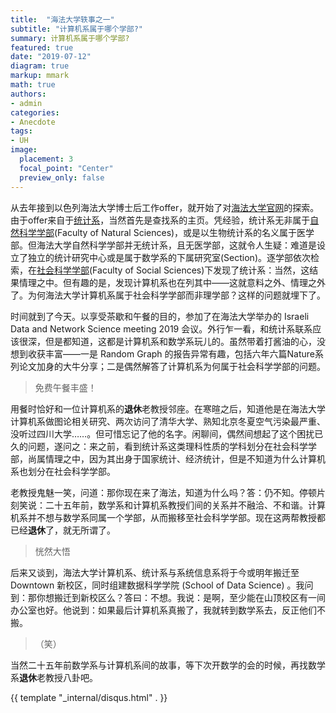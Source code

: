 ```yaml
---
title:  "海法大学轶事之一"
subtitle: "计算机系属于哪个学部?"
summary: 计算机系属于哪个学部?
featured: true
date: "2019-07-12"
diagram: true
markup: mmark
math: true
authors:
- admin
categories: 
- Anecdote
tags:
- UH
image:
  placement: 3
  focal_point: "Center"
  preview_only: false
---
```


从去年接到以色列海法大学博士后工作offer，就开始了对[海法大学官网](https://www.haifa.ac.il/index.php/en/)的探索。由于offer来自于[统计系](https://stat.hevra.haifa.ac.il/index.php/en/)，当然首先是查找系的主页。凭经验，统计系无非属于[自然科学学部](http://sciences.haifa.ac.il/sciwp/wordpress/)(Faculty of Natural Sciences)，或是以生物统计系的名义属于医学部。但海法大学自然科学学部并无统计系，且无医学部，这就令人生疑：难道是设立了独立的统计研究中心或是属于数学系的下属研究室(Section)。逐学部依次检索，在[社会科学学部](https://www.hevra.haifa.ac.il/index.php/en/)(Faculty of Social Sciences)下发现了统计系：当然，这结果情理之中。但有趣的是，发现计算机系也在列其中——这就意料之外、情理之外了。为何海法大学计算机系属于社会科学学部而非理学部？这样的问题就埋下了。

时间就到了今天。以享受茶歇和午餐的目的，参加了在海法大学举办的 Israeli Data and Network Science meeting 2019 会议。外行乍一看，和统计系联系应该很深，但是都知道，这都是计算机系和数学系玩儿的。虽然带着打酱油的心，没想到收获丰富——一是 Random Graph 的报告异常有趣，包括六年六篇Nature系列论文加身的大牛分享；二是偶然解答了计算机系为何属于社会科学学部的问题。

>免费午餐丰盛！

用餐时恰好和一位计算机系的**退休**老教授邻座。在寒暄之后，知道他是在海法大学计算机系做图论相关研究、两次访问了清华大学、熟知北京冬夏空气污染最严重、没听过四川大学……。但可惜忘记了他的名字。闲聊间，偶然间想起了这个困扰已久的问题，遂问之：来之前，看到统计系这类理科性质的学科划分在社会科学学部，尚属情理之中，因为其出身于国家统计、经济统计，但是不知道为什么计算机系也划分在社会科学学部。

老教授鬼魅一笑，问道：那你现在来了海法，知道为什么吗？答：仍不知。停顿片刻笑说：二十五年前，数学系和计算机系教授们间的关系并不融洽、不和谐。计算机系并不想与数学系同属一个学部，从而搬移至社会科学学部。现在这两帮教授都已经**退休**了，就无所谓了。

>恍然大悟

后来又谈到，海法大学计算机系、统计系与系统信息系将于今或明年搬迁至 Downtown 新校区，同时组建数据科学学院 (School of Data Science) 。我问到：那你想搬迁到新校区么？答曰：不想。我说：是啊，至少能在山顶校区有一间办公室也好。他说到：如果最后计算机系真搬了，我就转到数学系去，反正他们不搬。

>（笑）

当然二十五年前数学系与计算机系间的故事，等下次开数学的会的时候，再找数学系**退休**老教授八卦吧。

{{ template "_internal/disqus.html" . }}